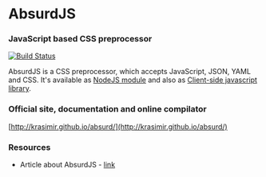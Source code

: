 # AbsurdJS

### JavaScript based CSS preprocessor
[![Build Status](https://travis-ci.org/gundead222/absurd.png?branch=master)](https://travis-ci.org/gundead222/absurd)

AbsurdJS is a CSS preprocessor, which accepts JavaScript, JSON, YAML and CSS. It's available as [NodeJS module](http://krasimir.github.io/absurd/#server-side-usage) and also as [Client-side javascript library](http://krasimir.github.io/absurd/#client-side-usage).

### Official site, documentation and online compilator

[http://krasimir.github.io/absurd/](http://krasimir.github.io/absurd/)

### Resources

  - Article about AbsurdJS - [link](http://davidwalsh.name/write-css-javascript)
